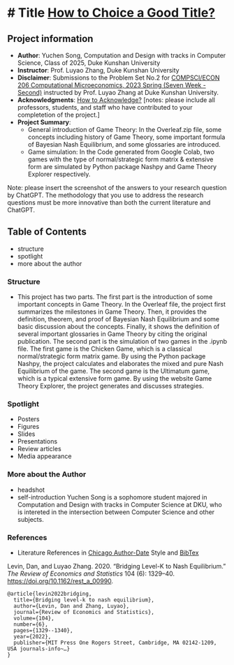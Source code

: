 # # Title [How to Choice a Good Title?](https://www.nature.com/articles/s41562-021-01152-2)
## Project information
- **Author**: Yuchen Song, Computation and Design with tracks in Computer Science, Class of 2025, Duke Kunshan University
- **Instructor**: Prof. Luyao Zhang, Duke Kunshan University
- **Disclaimer**: Submissions to the Problem Set No.2 for [COMPSCI/ECON 206 Computational Microeconomics, 2023 Spring (Seven Week - Second)](https://ce.pubpub.org/) instructed by Prof. Luyao Zhang at Duke Kunshan University.
- **Acknowledgments**: [How to Acknowledge?](https://www.scribbr.co.uk/thesis-dissertation/acknowledgements/)
[notes: please include all professors, students, and staff who have contributed to your completetion of the project.]
- **Project Summary**: 
  - General introduction of Game Theory: In the Overleaf.zip file, some concepts including history of Game Theory, some important formula of Bayesian Nash Equilibrium, and some glossaries are introduced.
  - Game simulation: In the Code generated from Google Colab, two games with the type of normal/strategic form matrix & extensive form are simulated by Python package Nashpy and Game Theory Explorer respectively.
  
   
Note: please insert the screenshot of the answers to your research question by ChatGPT. The methodology that you use to address the research questions must be more innovative than both the current literature and ChatGPT. 

## Table of Contents

- structure
- spotlight
- more about the author

### Structure
- This project has two parts. The first part is the introduction of some important concepts in Game Theory. In the Overleaf file, the project first summarizes the milestones in Game Theory. Then, it provides the definition, theorem, and proof of Bayesian Nash Equilibrium and some basic discussion about the concepts. Finally, it shows the definition of several important glossaries in Game Theory by citing the original publication. The second part is the simulation of two games in the .ipynb file. The first game is the Chicken Game, which is a classical normal/strategic form matrix game. By using the Python package Nashpy, the project calculates and elaborates the mixed and pure Nash Equilibrium of the game. The second game is the Ultimatum game, which is a typical extensive form game. By using the website Game Theory Explorer, the project generates and discusses strategies.

### Spotlight
- Posters
- Figures
- Slides
- Presentations
- Review articles
- Media appearance

### More about the Author
- headshot
- self-introduction
Yuchen Song is a sophomore student majored in Computation and Design with tracks in Computer Science at DKU, who is intereted in the intersection between Computer Science and other subjects.


### References

- Literature References in [Chicago Author-Date](https://www.chicagomanualofstyle.org/tools_citationguide/citation-guide-2.html) Style and [BibTex](https://scholar.google.com/) 

Levin, Dan, and Luyao Zhang. 2020. “Bridging Level-K to Nash Equilibrium.” *The Review of Economics and Statistics* 104 (6): 1329–40. https://doi.org/10.1162/rest_a_00990.

```
@article{levin2022bridging,
  title={Bridging level-k to nash equilibrium},
  author={Levin, Dan and Zhang, Luyao},
  journal={Review of Economics and Statistics},
  volume={104},
  number={6},
  pages={1329--1340},
  year={2022},
  publisher={MIT Press One Rogers Street, Cambridge, MA 02142-1209, USA journals-info~…}
}
```

